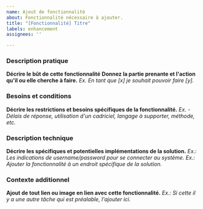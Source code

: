 ```yaml
---
name: Ajout de fonctionnalité
about: Fonctionnalité nécessaire à ajouter.
title: "[Fonctionnalité] Titre"
labels: enhancement
assignees: ''

---
```


### Description pratique
**Décrire le bût de cette fonctionnalité**
**Donnez la partie prenante et l'action qu'il ou elle cherche à faire.**
*Ex. En tant que [x] je souhait pouvoir faire [y].*

### Besoins et conditions
**Décrire les restrictions et besoins spécifiques de la fonctionnalité.**
*Ex. - Délais de réponse, utilisation d'un cadriciel, langage à supporter, méthode, etc.*

### Description technique
**Décrire les spécifiques et potentielles implémentations de la solution.**
*Ex.: Les indications de username/password pour se connecter au système.*
*Ex.: Ajouter la fonctionnalité à un endroit spécifique de la solution.*

### Contexte additionnel
**Ajout de tout lien ou image en lien avec cette fonctionnalité.**
*Ex.: Si cette il y a une autre tâche qui est préalable, l'ajouter ici.*
